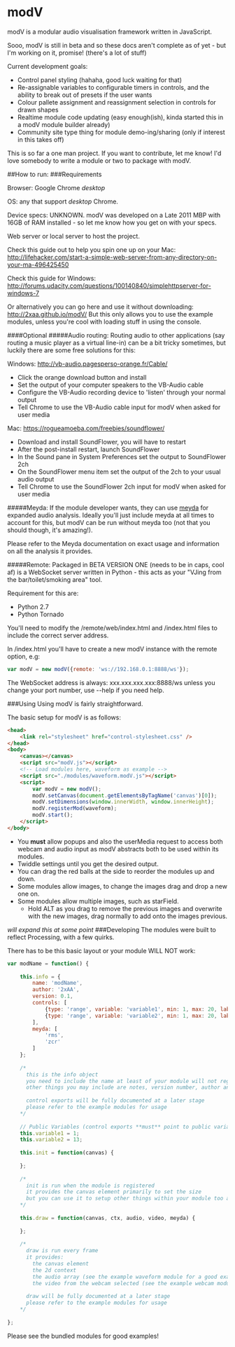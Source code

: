 # modV

modV is a modular audio visualisation framework written in JavaScript.

Sooo, modV is still in beta and so these docs aren't complete as of yet - but I'm working on it, promise! (there's a lot of stuff)

Current development goals:

  - Control panel styling (hahaha, good luck waiting for that)
  - Re-assignable variables to configurable timers in controls, and the ability to break out of presets if the user wants
  - Colour pallete assignment and reassignment selection in controls for drawn shapes
  - Realtime module code updating (easy enough(ish), kinda started this in a modV module builder already)
  - Community site type thing for module demo-ing/sharing (only if interest in this takes off)

This is so far a one man project. If you want to contribute, let me know! I'd love somebody to write a module or two to package with modV.

##How to run:
###Requirements

Browser: Google Chrome *desktop*

OS: any that support *desktop* Chrome.

Device specs: UNKNOWN. modV was developed on a Late 2011 MBP with 16GB of RAM installed - so let me know how you get on with your specs.

Web server or local server to host the project.

Check this guide out to help you spin one up on your Mac:
http://lifehacker.com/start-a-simple-web-server-from-any-directory-on-your-ma-496425450

Check this guide for Windows:
http://forums.udacity.com/questions/100140840/simplehttpserver-for-windows-7

Or alternatively you can go here and use it without downloading: http://2xaa.github.io/modV/
But this only allows you to use the example modules, unless you're cool with loading stuff in using the console.

####Optional
#####Audio routing:
Routing audio to other applications (say routing a music player as a virtual line-in) can be a bit tricky sometimes, but luckily there are some free solutions for this:

Windows:
http://vb-audio.pagesperso-orange.fr/Cable/

* Click the orange download button and install
* Set the output of your computer speakers to the VB-Audio cable
* Configure the VB-Audio recording device to 'listen' through your normal output
* Tell Chrome to use the VB-Audio cable input for modV when asked for user media

Mac:
https://rogueamoeba.com/freebies/soundflower/

* Download and install SoundFlower, you will have to restart
* After the post-install restart, launch SoundFlower
* In the Sound pane in System Preferences set the output to SoundFlower 2ch
* On the SoundFlower menu item set the output of the 2ch to your usual audio output
* Tell Chrome to use the SoundFlower 2ch input for modV when asked for user media

#####Meyda:
If the module developer wants, they can use [meyda](https://github.com/hughrawlinson/meyda) for expanded audio analysis. Ideally you'll just include meyda at all times to account for this, but modV can be run without meyda too (not that you should though, it's amazing!).

Please refer to the Meyda documentation on exact usage and information on all the analysis it provides.

#####Remote:
Packaged in BETA VERSION ONE (needs to be in caps, cool af) is a WebSocket server written in Python - this acts as your "VJing from the bar/toilet/smoking area" tool.

Requirement for this are:

 - Python 2.7
 - Python Tornado

You'll need to modify the /remote/web/index.html and /index.html files to include the correct server address.

In /index.html you'll have to create a new modV instance with the remote option, e.g:

``` JavaScript
var modV = new modV({remote: 'ws://192.168.0.1:8888/ws'});
```

The WebSocket address is always: xxx.xxx.xxx.xxx:8888/ws unless you change your port number, use --help if you need help.


###Using
Using modV is fairly straightforward.

The basic setup for modV is as follows:
```HTML
<head>
	<link rel="stylesheet" href="control-stylesheet.css" />
</head>
<body>
	<canvas></canvas>
	<script src="modV.js"></script>
	<!-- Load modules here, waveform as example -->
	<script src="./modules/waveform.modV.js"></script>
	<script>
		var modV = new modV();
		modV.setCanvas(document.getElementsByTagName('canvas')[0]);
		modV.setDimensions(window.innerWidth, window.innerHeight);
		modV.registerMod(waveform);
		modV.start();
	</script>
</body>
```

* You **must** allow popups and also the userMedia request to access both webcam and audio input as modV abstracts both to be used within its modules.
* Twiddle settings until you get the desired output.
* You can drag the red balls at the side to reorder the modules up and down.
* Some modules allow images, to change the images drag and drop a new one on.
* Some modules allow multiple images, such as starField.
  * Hold ALT as you drag to remove the previous images and overwrite with the new images, drag normally to add onto the images previous.

*will expand this at some point*
###Developing
The modules were built to reflect Processing, with a few quirks.

There has to be this basic layout or your module WILL NOT work:

```JavaScript
var modName = function() {
	
	this.info = {
		name: 'modName',
		author: '2xAA',
		version: 0.1,
		controls: [
			{type: 'range', variable: 'variable1', min: 1, max: 20, label: 'Variable 1 Label'},
			{type: 'range', variable: 'variable2', min: 1, max: 20, label: 'Variable 2 label'}
		],
		meyda: [
			'rms',
			'zcr'
		]
	};
	
	/*
	  this is the info object
	  you need to include the name at least of your module will not register
	  other things you may include are notes, version number, author and control exports
	  
	  control exports will be fully documented at a later stage
	  please refer to the example modules for usage
	*/
	
	// Public Variables (control exports **must** point to public variables)
	this.variable1 = 1;
	this.variable2 = 13;
	
	this.init = function(canvas) {
		
	};
	
	/*
	  init is run when the module is registered
	  it provides the canvas element primarily to set the size
	  but you can use it to setup other things within your module too ahead of runtime
	*/
		
	this.draw = function(canvas, ctx, audio, video, meyda) {
		
	};
	
	/*
	  draw is run every frame
	  it provides:
	    the canvas element
	    the 2d context
	    the audio array (see the example waveform module for a good example on usage)
	    the video from the webcam selected (see the example webcam module for a good example on usage)
	    
	  draw will be fully documented at a later stage
	  please refer to the example modules for usage
	*/
	
};
```

Please see the bundled modules for good examples!
